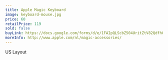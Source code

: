```yaml
---
title: Apple Magic Keyboard
image: keyboard-mouse.jpg
price: 60
retailPrice: 119
sold: false
buyLink: https://docs.google.com/forms/d/e/1FAIpQLScbZ504UritZtV82QdfhQuVMZgGHU2o9nqQIv8dhNlFesLBEw/viewform?entry.1902462749=Keyboard
moreInfo: http://www.apple.com/nl/magic-accessories/
---
```


US Layout
